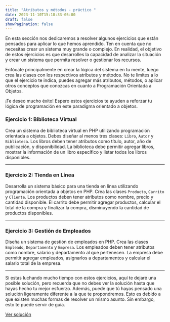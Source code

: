 ```yaml
---
title: "Atributos y métodos - práctico "
date: 2023-11-10T15:18:33-05:00
draft: false
showPagination: false
---
```


En esta sección nos dedicaremos a resolver algunos ejercicios que están pensados para aplicar lo que hemos aprendido. Ten en cuenta que no necesitas crear un sistema muy grande o complejo. En realidad, el objetivo de estos ejercicios es que desarrolles la capacidad de analizar la situación y crear un sistema que permita resolver o gestionar los recursos.

Enfócate principalmente en crear la lógica del sistema en tu mente, luego crea las clases con los respectivos atributos y métodos. No te limites a lo que el ejercicio te indica, puedes agregar más atributos, métodos, o aplicar otros conceptos que conozcas en cuanto a Programación Orientada a Objetos.

¡Te deseo mucho éxito! Espero estos ejercicios te ayuden a reforzar tu lógica de programación en este paradigma orientado a objetos.

### Ejercicio 1: Biblioteca Virtual

Crea un sistema de biblioteca virtual en PHP utilizando programación orientada a objetos. Debes diseñar al menos tres clases: `Libro`, `Autor` y `Biblioteca`. Los libros deben tener atributos como título, autor, año de publicación, y disponibilidad. La biblioteca debe permitir agregar libros, mostrar la información de un libro específico y listar todos los libros disponibles.

---

### Ejercicio 2: Tienda en Línea

Desarrolla un sistema básico para una tienda en línea utilizando programación orientada a objetos en PHP. Crea las clases `Producto`, `Carrito` y `Cliente`. Los productos deben tener atributos como nombre, precio y cantidad disponible. El carrito debe permitir agregar productos, calcular el total de la compra y finalizar la compra, disminuyendo la cantidad de productos disponibles.

---

### Ejercicio 3: Gestión de Empleados

Diseña un sistema de gestión de empleados en PHP. Crea las clases `Empleado`, `Departamento` y `Empresa`. Los empleados deben tener atributos como nombre, salario y departamento al que pertenecen. La empresa debe permitir agregar empleados, asignarlos a departamentos y calcular el salario total de la empresa.

---

Si estas luchando mucho tiempo con estos ejercicios, aquí te dejaré una posible solución, pero recuerda que no debes ver la solución hasta que hayas hecho tu mejor esfuerzo. Además, puede que tú hayas pensado una solución ligeramente diferente a la que te propondremos. Esto es debido a que existen muchas formas de resolver un mismo asunto. Sin embargo, esto te puede servir de guía.

[Ver solución](../solucion/)
